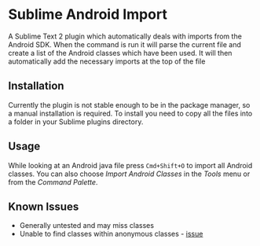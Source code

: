 Sublime Android Import
======================

A Sublime Text 2 plugin which automatically deals with imports from the Android SDK. When the command is run it will parse the current file and create a list of the Android classes which have been used. It will then automatically add the necessary imports at the top of the file

Installation
------------
Currently the plugin is not stable enough to be in the package manager, so a manual installation is required. To install you need to copy all the files into a folder in your Sublime plugins directory.

Usage
-----
While looking at an Android java file press `Cmd+Shift+O` to import all Android classes. You can also choose _Import Android Classes_ in the _Tools_ menu or from the _Command Palette_.

Known Issues
------------
- Generally untested and may miss classes
- Unable to find classes within anonymous classes - [issue](https://github.com/musiKk/plyj/issues/8)
